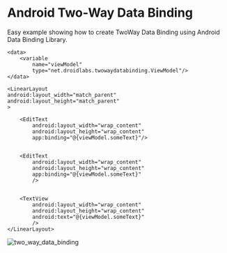 # Android Two-Way Data Binding

Easy example showing how to create TwoWay Data Binding using Android Data Binding Library.


<layout xmlns:android="http://schemas.android.com/apk/res/android"
        xmlns:app="http://schemas.android.com/apk/res-auto"
        xmlns:tools="http://schemas.android.com/tools">

    <data>
        <variable
            name="viewModel"
            type="net.droidlabs.twowaydatabinding.ViewModel"/>
    </data>

    <LinearLayout
    android:layout_width="match_parent"
    android:layout_height="match_parent"
    >

        <EditText
            android:layout_width="wrap_content"
            android:layout_height="wrap_content"
            app:binding="@{viewModel.someText}"/>


        <EditText
            android:layout_width="wrap_content"
            android:layout_height="wrap_content"
            app:binding="@{viewModel.someText}"
            />


        <TextView
            android:layout_width="wrap_content"
            android:layout_height="wrap_content"
            android:text="@{viewModel.someText}"
            />
    </LinearLayout>
</layout>

![two_way_data_binding](https://cloud.githubusercontent.com/assets/469111/11543936/90b8da44-993f-11e5-9bf6-5b1f3809e8e0.gif)
